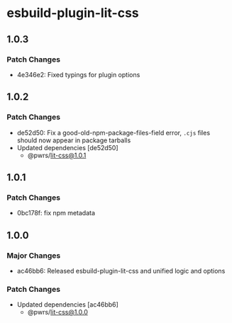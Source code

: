 # esbuild-plugin-lit-css

## 1.0.3

### Patch Changes

- 4e346e2: Fixed typings for plugin options

## 1.0.2

### Patch Changes

- de52d50: Fix a good-old-npm-package-files-field error, `.cjs` files should now appear in package tarballs
- Updated dependencies [de52d50]
  - @pwrs/lit-css@1.0.1

## 1.0.1

### Patch Changes

- 0bc178f: fix npm metadata

## 1.0.0

### Major Changes

- ac46bb6: Released esbuild-plugin-lit-css and unified logic and options

### Patch Changes

- Updated dependencies [ac46bb6]
  - @pwrs/lit-css@1.0.0
